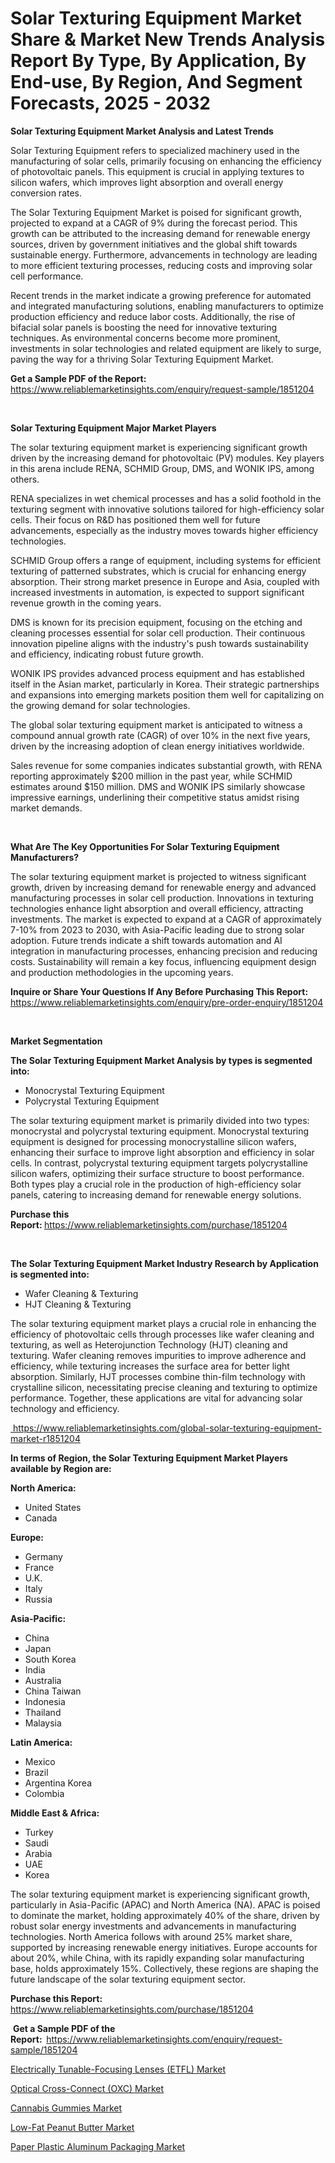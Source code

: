 <p><h1>Solar Texturing Equipment Market Share & Market New Trends Analysis Report By Type, By Application, By End-use, By Region, And Segment Forecasts, 2025 - 2032</h1></p><p><strong>Solar Texturing Equipment Market Analysis and Latest Trends</strong></p>
<p><p>Solar Texturing Equipment refers to specialized machinery used in the manufacturing of solar cells, primarily focusing on enhancing the efficiency of photovoltaic panels. This equipment is crucial in applying textures to silicon wafers, which improves light absorption and overall energy conversion rates. </p><p>The Solar Texturing Equipment Market is poised for significant growth, projected to expand at a CAGR of 9% during the forecast period. This growth can be attributed to the increasing demand for renewable energy sources, driven by government initiatives and the global shift towards sustainable energy. Furthermore, advancements in technology are leading to more efficient texturing processes, reducing costs and improving solar cell performance.</p><p>Recent trends in the market indicate a growing preference for automated and integrated manufacturing solutions, enabling manufacturers to optimize production efficiency and reduce labor costs. Additionally, the rise of bifacial solar panels is boosting the need for innovative texturing techniques. As environmental concerns become more prominent, investments in solar technologies and related equipment are likely to surge, paving the way for a thriving Solar Texturing Equipment Market.</p></p>
<p><strong>Get a Sample PDF of the Report:&nbsp;</strong> <a href="https://www.reliablemarketinsights.com/enquiry/request-sample/1851204?utm_campaign=2012&utm_medium=2&utm_source=Github&utm_content=ia&utm_term=07012025&utm_id=solar-texturing-equipment">https://www.reliablemarketinsights.com/enquiry/request-sample/1851204</a></p>
<p>&nbsp;</p>
<p><strong>Solar Texturing Equipment Major Market Players</strong></p>
<p><p>The solar texturing equipment market is experiencing significant growth driven by the increasing demand for photovoltaic (PV) modules. Key players in this arena include RENA, SCHMID Group, DMS, and WONIK IPS, among others. </p><p>RENA specializes in wet chemical processes and has a solid foothold in the texturing segment with innovative solutions tailored for high-efficiency solar cells. Their focus on R&D has positioned them well for future advancements, especially as the industry moves towards higher efficiency technologies. </p><p>SCHMID Group offers a range of equipment, including systems for efficient texturing of patterned substrates, which is crucial for enhancing energy absorption. Their strong market presence in Europe and Asia, coupled with increased investments in automation, is expected to support significant revenue growth in the coming years.</p><p>DMS is known for its precision equipment, focusing on the etching and cleaning processes essential for solar cell production. Their continuous innovation pipeline aligns with the industry's push towards sustainability and efficiency, indicating robust future growth.</p><p>WONIK IPS provides advanced process equipment and has established itself in the Asian market, particularly in Korea. Their strategic partnerships and expansions into emerging markets position them well for capitalizing on the growing demand for solar technologies.</p><p>The global solar texturing equipment market is anticipated to witness a compound annual growth rate (CAGR) of over 10% in the next five years, driven by the increasing adoption of clean energy initiatives worldwide. </p><p>Sales revenue for some companies indicates substantial growth, with RENA reporting approximately $200 million in the past year, while SCHMID estimates around $150 million. DMS and WONIK IPS similarly showcase impressive earnings, underlining their competitive status amidst rising market demands.</p></p>
<p>&nbsp;</p>
<p><strong>What Are The Key Opportunities For Solar Texturing Equipment Manufacturers?</strong></p>
<p><p>The solar texturing equipment market is projected to witness significant growth, driven by increasing demand for renewable energy and advanced manufacturing processes in solar cell production. Innovations in texturing technologies enhance light absorption and overall efficiency, attracting investments. The market is expected to expand at a CAGR of approximately 7-10% from 2023 to 2030, with Asia-Pacific leading due to strong solar adoption. Future trends indicate a shift towards automation and AI integration in manufacturing processes, enhancing precision and reducing costs. Sustainability will remain a key focus, influencing equipment design and production methodologies in the upcoming years.</p></p>
<p><strong>Inquire or Share Your Questions If Any Before Purchasing This Report:</strong> <a href="https://www.reliablemarketinsights.com/enquiry/pre-order-enquiry/1851204?utm_campaign=2012&utm_medium=2&utm_source=Github&utm_content=ia&utm_term=07012025&utm_id=solar-texturing-equipment">https://www.reliablemarketinsights.com/enquiry/pre-order-enquiry/1851204</a></p>
<p>&nbsp;</p>
<p><strong>Market Segmentation</strong></p>
<p><strong>The Solar Texturing Equipment Market Analysis by types is segmented into:</strong></p>
<p><ul><li>Monocrystal Texturing Equipment</li><li>Polycrystal Texturing Equipment</li></ul></p>
<p><p>The solar texturing equipment market is primarily divided into two types: monocrystal and polycrystal texturing equipment. Monocrystal texturing equipment is designed for processing monocrystalline silicon wafers, enhancing their surface to improve light absorption and efficiency in solar cells. In contrast, polycrystal texturing equipment targets polycrystalline silicon wafers, optimizing their surface structure to boost performance. Both types play a crucial role in the production of high-efficiency solar panels, catering to increasing demand for renewable energy solutions.</p></p>
<p><strong>Purchase this Report:&nbsp;</strong><a href="https://www.reliablemarketinsights.com/purchase/1851204?utm_campaign=2012&utm_medium=2&utm_source=Github&utm_content=ia&utm_term=07012025&utm_id=solar-texturing-equipment">https://www.reliablemarketinsights.com/purchase/1851204</a></p>
<p>&nbsp;</p>
<p><strong>The Solar Texturing Equipment Market Industry Research by Application is segmented into:</strong></p>
<p><ul><li>Wafer Cleaning & Texturing</li><li>HJT Cleaning & Texturing</li></ul></p>
<p><p>The solar texturing equipment market plays a crucial role in enhancing the efficiency of photovoltaic cells through processes like wafer cleaning and texturing, as well as Heterojunction Technology (HJT) cleaning and texturing. Wafer cleaning removes impurities to improve adherence and efficiency, while texturing increases the surface area for better light absorption. Similarly, HJT processes combine thin-film technology with crystalline silicon, necessitating precise cleaning and texturing to optimize performance. Together, these applications are vital for advancing solar technology and efficiency.</p></p>
<p><a href="https://www.reliablemarketinsights.com/global-solar-texturing-equipment-market-r1851204?utm_campaign=2012&utm_medium=2&utm_source=Github&utm_content=ia&utm_term=07012025&utm_id=solar-texturing-equipment">&nbsp;https://www.reliablemarketinsights.com/global-solar-texturing-equipment-market-r1851204</a></p>
<p><strong>In terms of Region, the Solar Texturing Equipment Market Players available by Region are:</strong></p>
<p>
    <p> <strong> North America: </strong>
        <ul>
            <li>United States</li>
            <li>Canada</li>
        </ul>
        </p> 
    <p> <strong> Europe: </strong>
        <ul>
            <li>Germany</li>
            <li>France</li>
            <li>U.K.</li>
            <li>Italy</li>
            <li>Russia</li>
        </ul>
        </p> 
    <p> <strong> Asia-Pacific: </strong>
        <ul>
            <li>China</li>
            <li>Japan</li>
            <li>South Korea</li>
            <li>India</li>
            <li>Australia</li>
            <li>China Taiwan</li>
            <li>Indonesia</li>
            <li>Thailand</li>
            <li>Malaysia</li>
        </ul>
        </p> 
    <p> <strong> Latin America: </strong>
        <ul>
            <li>Mexico</li>
            <li>Brazil</li>
            <li>Argentina Korea</li>
            <li>Colombia</li>
        </ul>
        </p> 
    <p> <strong> Middle East & Africa: </strong>
        <ul>
            <li>Turkey</li>
            <li>Saudi</li>
            <li>Arabia</li>
            <li>UAE</li>
            <li>Korea</li>
        </ul>
    </p>
    </p>
<p><p>The solar texturing equipment market is experiencing significant growth, particularly in Asia-Pacific (APAC) and North America (NA). APAC is poised to dominate the market, holding approximately 40% of the share, driven by robust solar energy investments and advancements in manufacturing technologies. North America follows with around 25% market share, supported by increasing renewable energy initiatives. Europe accounts for about 20%, while China, with its rapidly expanding solar manufacturing base, holds approximately 15%. Collectively, these regions are shaping the future landscape of the solar texturing equipment sector.</p></p>
<p><strong>Purchase this Report: </strong><a href="https://www.reliablemarketinsights.com/purchase/1851204?utm_campaign=2012&utm_medium=2&utm_source=Github&utm_content=ia&utm_term=07012025&utm_id=solar-texturing-equipment">https://www.reliablemarketinsights.com/purchase/1851204</a></p>
<p>&nbsp;<strong>Get a Sample PDF of the Report:&nbsp;&nbsp;</strong><a href="https://www.reliablemarketinsights.com/enquiry/request-sample/1851204?utm_campaign=2012&utm_medium=2&utm_source=Github&utm_content=ia&utm_term=07012025&utm_id=solar-texturing-equipment">https://www.reliablemarketinsights.com/enquiry/request-sample/1851204</a></p>
<p><strong></strong></p>
<p><p><a href="https://www.linkedin.com/pulse/comprehensive-analysis-electrically-tunable-focusing-lenses-trg1e?utm_campaign=2012&utm_medium=2&utm_source=Github&utm_content=ia&utm_term=07012025&utm_id=solar-texturing-equipment">Electrically Tunable-Focusing Lenses (ETFL) Market</a></p><p><a href="https://www.linkedin.com/pulse/competitive-landscape-analysis-innovations-theoptical-cross-connect-1qlbc?utm_campaign=2012&utm_medium=2&utm_source=Github&utm_content=ia&utm_term=07012025&utm_id=solar-texturing-equipment">Optical Cross-Connect (OXC) Market</a></p><p><a href="https://github.com/JakirUddin511/Market-Research-Report-List-1/blob/main/cannabis-gummies-market.md?utm_campaign=2012&utm_medium=2&utm_source=Github&utm_content=ia&utm_term=07012025&utm_id=solar-texturing-equipment">Cannabis Gummies Market</a></p><p><a href="https://www.linkedin.com/pulse/low-fat-peanut-butter-market-analysis-report-forecasts-trends-wkvnc?utm_campaign=2012&utm_medium=2&utm_source=Github&utm_content=ia&utm_term=07012025&utm_id=solar-texturing-equipment">Low-Fat Peanut Butter Market</a></p><p><a href="https://www.linkedin.com/pulse/empowering-stakeholders-insights-from-paper-plastic-aluminum-v854e?utm_campaign=2012&utm_medium=2&utm_source=Github&utm_content=ia&utm_term=07012025&utm_id=solar-texturing-equipment">Paper Plastic Aluminum Packaging Market</a></p></p>